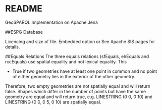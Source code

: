 # README #

GeoSPARQL Implementation on Apache Jena

##ESPG Database

Licencing and size of file.
Embedded option or 
See Apache SIS pages for details.

##Equals Relations
The three equals relations (sfEquals, ehEquals and rccEquals) use spatial equality and not lexical equality.
This 

- True if two geometries have at least one point in common and no point of either geometry lies in the exterior of the other geometry.

Therefore, two empty geometries are not spatially equal and will return false. 
Shapes which differ in the number of points but have the same geometry are equal and will return true, e.g. LINESTRING (0 0, 0 10) and LINESTRING (0 0, 0 5, 0 10) are spatially equal.
